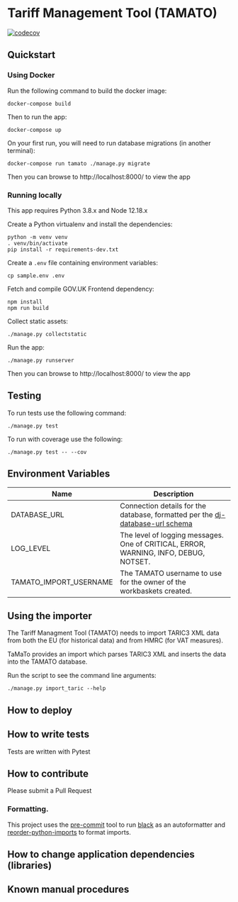# Tariff Management Tool (TAMATO)

[![codecov](https://codecov.io/gh/uktrade/tamato/branch/master/graph/badge.svg)](https://codecov.io/gh/uktrade/tamato)

## Quickstart

### Using Docker

Run the following command to build the docker image:

    docker-compose build

Then to run the app:

    docker-compose up
    
On your first run, you will need to run database migrations (in another terminal):

    docker-compose run tamato ./manage.py migrate

Then you can browse to http://localhost:8000/ to view the app

### Running locally

This app requires Python 3.8.x and Node 12.18.x

Create a Python virtualenv and install the dependencies:

    python -m venv venv
    . venv/bin/activate
    pip install -r requirements-dev.txt

Create a `.env` file containing environment variables:

    cp sample.env .env

Fetch and compile GOV.UK Frontend dependency:

    npm install
    npm run build

Collect static assets:

    ./manage.py collectstatic

Run the app:

    ./manage.py runserver

Then you can browse to http://localhost:8000/ to view the app

## Testing

To run tests use the following command:

    ./manage.py test

To run with coverage use the following:

    ./manage.py test -- --cov

## Environment Variables

| Name | Description |
| ---- | ----------- | 
| DATABASE_URL           | Connection details for the database, formatted per the [dj-database-url schema](https://github.com/jacobian/dj-database-url#url-schema) |
| LOG_LEVEL              | The level of logging messages. One of CRITICAL, ERROR, WARNING, INFO, DEBUG, NOTSET.                                                    |
| TAMATO_IMPORT_USERNAME | The TAMATO username to use for the owner of the workbaskets created.  


## Using the importer

The Tariff Managment Tool (TAMATO) needs to import TARIC3 XML data from both the
EU (for historical data) and from HMRC (for VAT measures).

TaMaTo provides an import which parses TARIC3 XML and inserts the data into the
TAMATO database.

Run the script to see the command line arguments:

    ./manage.py import_taric --help

## How to deploy

## How to write tests

Tests are written with Pytest

## How to contribute

Please submit a Pull Request

### Formatting.

This project uses the [pre-commit](https://pre-commit.com/) tool to run [black](https://github.com/psf/black) as an autoformatter and [reorder-python-imports](https://github.com/asottile/reorder_python_imports) to format imports.

## How to change application dependencies (libraries)

## Known manual procedures
